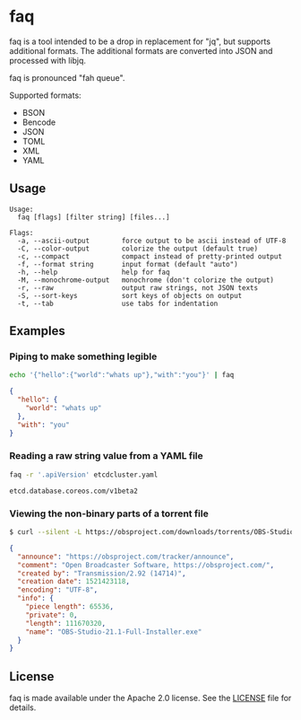 # faq

faq is a tool intended to be a drop in replacement for "jq", but supports additional formats.
The additional formats are converted into JSON and processed with libjq.

faq is pronounced "fah queue".

Supported formats:
- BSON
- Bencode
- JSON
- TOML
- XML
- YAML

## Usage

```
Usage:
  faq [flags] [filter string] [files...]

Flags:
  -a, --ascii-output        force output to be ascii instead of UTF-8
  -C, --color-output        colorize the output (default true)
  -c, --compact             compact instead of pretty-printed output
  -f, --format string       input format (default "auto")
  -h, --help                help for faq
  -M, --monochrome-output   monochrome (don't colorize the output)
  -r, --raw                 output raw strings, not JSON texts
  -S, --sort-keys           sort keys of objects on output
  -t, --tab                 use tabs for indentation
```

## Examples

### Piping to make something legible

```sh
echo '{"hello":{"world":"whats up"},"with":"you"}' | faq
```

```json
{
  "hello": {
    "world": "whats up"
  },
  "with": "you"
}

```

### Reading a raw string value from a YAML file

```sh
faq -r '.apiVersion' etcdcluster.yaml
```
```
etcd.database.coreos.com/v1beta2
```

### Viewing the non-binary parts of a torrent file

```sh
$ curl --silent -L https://obsproject.com/downloads/torrents/OBS-Studio-21.1-Full-Installer.exe.torrent | faq -f bencode 'del(.info.pieces)'
```

```json
{
  "announce": "https://obsproject.com/tracker/announce",
  "comment": "Open Broadcaster Software, https://obsproject.com/",
  "created by": "Transmission/2.92 (14714)",
  "creation date": 1521423118,
  "encoding": "UTF-8",
  "info": {
    "piece length": 65536,
    "private": 0,
    "length": 111670320,
    "name": "OBS-Studio-21.1-Full-Installer.exe"
  }
}
```

## License

faq is made available under the Apache 2.0 license.
See the [LICENSE](LICENSE) file for details.
